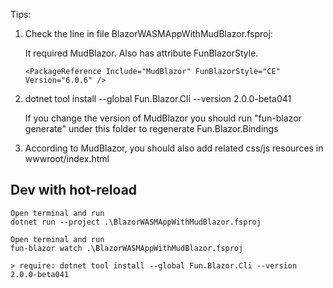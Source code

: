 Tips:

1. Check the line in file BlazorWASMAppWithMudBlazor.fsproj: 

    It required MudBlazor. Also has attribute FunBlazorStyle.

    ```
    <PackageReference Include="MudBlazor" FunBlazorStyle="CE" Version="6.0.6" />
    ```

2. dotnet tool install --global Fun.Blazor.Cli --version 2.0.0-beta041

    If you change the version of MudBlazor you should run "fun-blazor generate" under this folder to regenerate Fun.Blazor.Bindings

3. According to MudBlazor, you should also add related css/js resources in wwwroot/index.html


## Dev with hot-reload

    Open terminal and run
    dotnet run --project .\BlazorWASMAppWithMudBlazor.fsproj
    
    Open terminal and run
    fun-blazor watch .\BlazorWASMAppWithMudBlazor.fsproj

    > require: dotnet tool install --global Fun.Blazor.Cli --version 2.0.0-beta041
